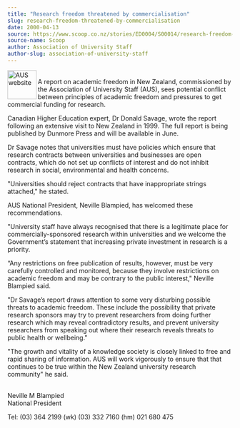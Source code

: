 ```yaml
---
title: "Research freedom threatened by commercialisation"
slug: research-freedom-threatened-by-commercialisation
date: 2000-04-13
source: https://www.scoop.co.nz/stories/ED0004/S00014/research-freedom-threatened-by-commercialisation.htm
source-name: Scoop
author: Association of University Staff
author-slug: association-of-university-staff
---
```


<p><img align="left" width="65" height="65" src="http://www.aus.ac.nz/graphics/auslogo.gif" alt="AUS website" border="0"><br>A report on academic
freedom in New Zealand, commissioned by the Association of
University Staff (AUS), sees potential conflict between
principles of academic freedom and pressures to get
commercial funding for research.</p>

<p>Canadian Higher Education
expert, Dr Donald Savage, wrote the report following an
extensive visit to New Zealand in 1999.  The full report is
being published by Dunmore Press and will be available in
June.</p>

<p>Dr Savage notes that universities must have policies
which ensure that research contracts between universities
and businesses are open contracts, which do not set up
conflicts of interest and do not inhibit research in social,
environmental and health concerns.<p>

<p>"Universities should
reject contracts that have inappropriate strings attached,"
he stated.</p>

<p>AUS National President, Neville Blampied, has
welcomed these recommendations.<p>

<p>"University staff have
always recognised that there is a legitimate place for
commercially-sponsored research within universities and we
welcome the Government’s statement that increasing private
investment in research is a priority.<p>

<p>“Any restrictions
on free publication of results, however, must be very
carefully controlled and monitored, because they involve
restrictions on academic freedom and may be contrary to the
public interest," Neville Blampied said.<p>

<p>"Dr Savage’s
report draws attention to some very disturbing possible
threats to academic freedom.  These include the possibility
that private research sponsors may try to prevent
researchers from doing further research which may reveal
contradictory results, and prevent university researchers
from speaking out where their research reveals threats to
public health or wellbeing."</p>

<p>"The growth and vitality of a
knowledge society is closely linked to free and rapid
sharing of information. AUS will work vigorously to ensure
that that continues to be true within the New Zealand
university research community" he said.</p>

<p><br>Neville M
Blampied <br>National President</p>

<p>Tel:  (03) 364 2199 (wk)  
(03) 332 7160 (hm)   021 680
475<br><p>
         